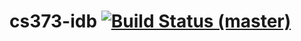 # cs373-idb [![Build Status (master)](https://travis-ci.org/eafurlan/cs373-idb.svg?branch=master)](https://travis-ci.org/eafurlan/cs373-idb)

